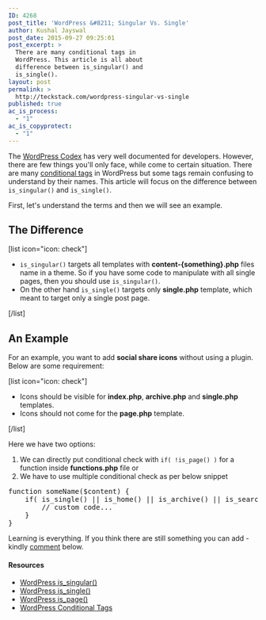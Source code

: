 ```yaml
---
ID: 4268
post_title: 'WordPress &#8211; Singular Vs. Single'
author: Kushal Jayswal
post_date: 2015-09-27 09:25:01
post_excerpt: >
  There are many conditional tags in
  WordPress. This article is all about
  difference between is_singular() and
  is_single().
layout: post
permalink: >
  http://teckstack.com/wordpress-singular-vs-single
published: true
ac_is_process:
  - "1"
ac_is_copyprotect:
  - "1"
---
```

The <a href="https://codex.wordpress.org" target="_blank" rel="nofollow">WordPress Codex</a> has very well documented for developers. However, there are few things you'll only face, while come to certain situation. There are many <a href="https://codex.wordpress.org/Conditional_Tags" target="_blank" rel="nofollow">conditional tags</a> in WordPress but some tags remain confusing to understand by their names. This article will focus on the difference between `is_singular()` and `is_single()`.

First, let's understand the terms and then we will see an example.
<h2>The Difference</h2>
[list icon="icon: check"]
<ul>
	<li><code>is_singular()</code> targets all templates with <strong>content-{something}.php</strong> files name in a theme. So if you have some code to manipulate with all single pages, then you should use <code>is_singular()</code>.</li>
	<li>On the other hand <code>is_single()</code> targets only <strong>single.php</strong> template, which meant to target only a single post page.</li>
</ul>
[/list]
<h2>An Example</h2>
For an example, you want to add <strong>social share icons</strong> without using a plugin. Below are some requirement:

[list icon="icon: check"]
<ul>
	<li>Icons should be visible for <strong>index.php</strong>, <strong>archive.php</strong> and <strong>single.php</strong> templates.</li>
	<li>Icons should not come for the <strong>page.php</strong> template.</li>
</ul>
[/list]

Here we have two options:
<ol>
	<li>We can directly put conditional check with <code>if( !is_page() )</code> for a function inside <strong>functions.php</strong> file or</li>
	<li>We have to use multiple conditional check as per below snippet</li>
</ol>
<pre>function someName($content) {
    if( is_single() || is_home() || is_archive() || is_search() ){
        // custom code...
    }
}
</pre>
Learning is everything. If you think there are still something you can add - kindly <a href="#comments" target="_blank">comment</a> below.
<h4>Resources</h4>
<ul>
	<li><a href="https://codex.wordpress.org/Function_Reference/is_singular" target="_blank" rel="nofollow">WordPress is_singular()</a></li>
	<li><a href="https://codex.wordpress.org/Function_Reference/is_single" target="_blank" rel="nofollow">WordPress is_single()</a></li>
	<li><a href="https://codex.wordpress.org/Function_Reference/is_page" target="_blank" rel="nofollow">WordPress is_page()</a></li>
	<li><a href="https://codex.wordpress.org/Conditional_Tags" target="_blank" rel="nofollow">WordPress Conditional Tags</a></li>
</ul>